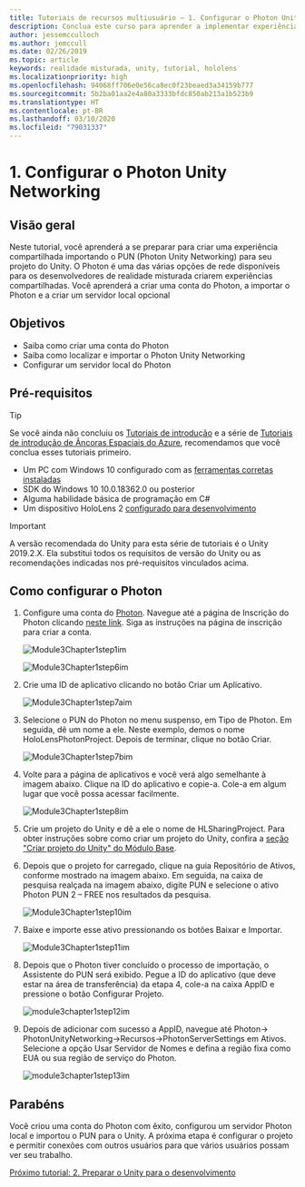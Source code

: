 ```yaml
---
title: Tutoriais de recursos multiusuário – 1. Configurar o Photon Unity Networking
description: Conclua este curso para aprender a implementar experiências compartilhadas de vários usuários em um aplicativo do HoloLens 2.
author: jessemcculloch
ms.author: jemccull
ms.date: 02/26/2019
ms.topic: article
keywords: realidade misturada, unity, tutorial, hololens
ms.localizationpriority: high
ms.openlocfilehash: 94068ff706e0e56ca8ec0f23beaed3a34159b777
ms.sourcegitcommit: 5b2ba01aa2e4a80a3333bfdc850ab213a1b523b9
ms.translationtype: HT
ms.contentlocale: pt-BR
ms.lasthandoff: 03/10/2020
ms.locfileid: "79031337"
---
```

# <a name="1-setting-up-photon-unity-networking"></a>1. Configurar o Photon Unity Networking

## <a name="overview"></a>Visão geral

Neste tutorial, você aprenderá a se preparar para criar uma experiência compartilhada importando o PUN (Photon Unity Networking) para seu projeto do Unity. O Photon é uma das várias opções de rede disponíveis para os desenvolvedores de realidade misturada criarem experiências compartilhadas. Você aprenderá a criar uma conta do Photon, a importar o Photon e a criar um servidor local opcional

## <a name="objectives"></a>Objetivos

* Saiba como criar uma conta do Photon
* Saiba como localizar e importar o Photon Unity Networking
* Configurar um servidor local do Photon

## <a name="prerequisites"></a>Pré-requisitos

>[!TIP]
>Se você ainda não concluiu os [Tutoriais de introdução](mrlearning-base.md) e a série de [Tutoriais de introdução de Âncoras Espaciais do Azure](mrlearning-asa-ch1.md), recomendamos que você conclua esses tutoriais primeiro.

* Um PC com Windows 10 configurado com as [ferramentas corretas instaladas](install-the-tools.md)
* SDK do Windows 10 10.0.18362.0 ou posterior
* Alguma habilidade básica de programação em C#
* Um dispositivo HoloLens 2 [configurado para desenvolvimento](using-visual-studio.md#enabling-developer-mode)

>[!IMPORTANT]
> A versão recomendada do Unity para esta série de tutoriais é o Unity 2019.2.X. Ela substitui todos os requisitos de versão do Unity ou as recomendações indicadas nos pré-requisitos vinculados acima.

## <a name="setting-up-photon"></a>Como configurar o Photon

1. Configure uma conta do [Photon](https://dashboard.photonengine.com//Account/SignUp). Navegue até a página de Inscrição do Photon clicando [neste link](https://dashboard.photonengine.com//Account/SignUp). Siga as instruções na página de inscrição para criar a conta.

    ![Module3Chapter1step1im](images/module3chapter1step1im.PNG)

    ![Module3Chapter1step6im](images/module3chapter1step6im.PNG)

2. Crie uma ID de aplicativo clicando no botão Criar um Aplicativo.

    ![Module3Chapter1step7aim](images/module3chapter1step7aim.PNG)

3. Selecione o PUN do Photon no menu suspenso, em Tipo de Photon. Em seguida, dê um nome a ele. Neste exemplo, demos o nome HoloLensPhotonProject. Depois de terminar, clique no botão Criar.

    ![Module3Chapter1step7bim](images/module3chapter1step7bim.PNG)

4. Volte para a página de aplicativos e você verá algo semelhante à imagem abaixo. Clique na ID do aplicativo e copie-a. Cole-a em algum lugar que você possa acessar facilmente.  

    ![Module3Chapter1step8im](images/module3chapter1step8im.PNG)

5. Crie um projeto do Unity e dê a ele o nome de HLSharingProject. Para obter instruções sobre como criar um projeto do Unity, confira a [seção "Criar projeto do Unity" do Módulo Base](https://docs.microsoft.com//windows/mixed-reality/mrlearning-base-ch1#create-new-unity-project). 

6. Depois que o projeto for carregado, clique na guia Repositório de Ativos, conforme mostrado na imagem abaixo. Em seguida, na caixa de pesquisa realçada na imagem abaixo, digite PUN e selecione o ativo Photon PUN 2 – FREE nos resultados da pesquisa.

    ![Module3Chapter1step10im](images/module3chapter1step10im.PNG)

7. Baixe e importe esse ativo pressionando os botões Baixar e Importar.

    ![Module3Chapter1step11im](images/module3chapter1step11im.PNG)

8. Depois que o Photon tiver concluído o processo de importação, o Assistente do PUN será exibido. Pegue a ID do aplicativo (que deve estar na área de transferência) da etapa 4, cole-a na caixa AppID e pressione o botão Configurar Projeto.

    ![module3chapter1step12im](images/module3chapter1step12im.PNG)

9. Depois de adicionar com sucesso a AppID, navegue até Photon-> PhotonUnityNetworking->Recursos->PhotonServerSettings em Ativos. Selecione a opção Usar Servidor de Nomes e defina a região fixa como EUA ou sua região de serviço do Photon.

    ![module3chapter1step13im](images/module3chapter1step13im.PNG)

## <a name="congratulations"></a>Parabéns

Você criou uma conta do Photon com êxito, configurou um servidor Photon local e importou o PUN para o Unity. A próxima etapa é configurar o projeto e permitir conexões com outros usuários para que vários usuários possam ver seu trabalho.

[Próximo tutorial: 2. Preparar o Unity para o desenvolvimento](mrlearning-sharing(photon)-ch2.md)
